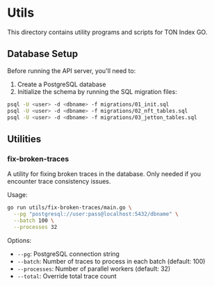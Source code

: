 # Utils

This directory contains utility programs and scripts for TON Index GO.

## Database Setup

Before running the API server, you'll need to:

1. Create a PostgreSQL database
2. Initialize the schema by running the SQL migration files:
```bash
psql -U <user> -d <dbname> -f migrations/01_init.sql
psql -U <user> -d <dbname> -f migrations/02_nft_tables.sql
psql -U <user> -d <dbname> -f migrations/03_jetton_tables.sql
```

## Utilities

### fix-broken-traces

A utility for fixing broken traces in the database. Only needed if you encounter trace consistency issues.

Usage:
```bash
go run utils/fix-broken-traces/main.go \
  --pg "postgresql://user:pass@localhost:5432/dbname" \
  --batch 100 \
  --processes 32
```

Options:
- `--pg`: PostgreSQL connection string
- `--batch`: Number of traces to process in each batch (default: 100) 
- `--processes`: Number of parallel workers (default: 32)
- `--total`: Override total trace count
